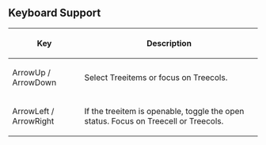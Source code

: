 ## Keyboard Support

<table>
<thead>
<tr class="header">
<th><center>
<p>Key</p>
</center></th>
<th><center>
<p>Description</p>
</center></th>
</tr>
</thead>
<tbody>
<tr class="odd">
<td><p>ArrowUp / ArrowDown</p></td>
<td><p>Select Treeitems or focus on Treecols.</p></td>
</tr>
<tr class="even">
<td><p>ArrowLeft / ArrowRight</p></td>
<td><p>If the treeitem is openable, toggle the open status. Focus on
Treecell or Treecols.</p></td>
</tr>
</tbody>
</table>
